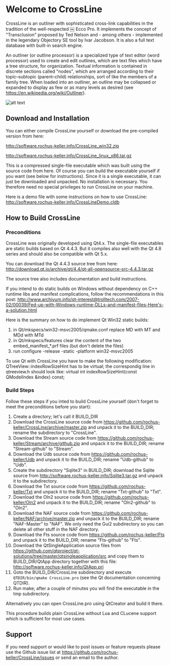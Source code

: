 # Welcome to CrossLine

CrossLine is an outliner with sophisticated cross-link capabilities in the tradition of the well-respected ￼ Ecco Pro. It implements the concept of "Transclusion" proposed by Ted Nelson and - among others - implemented in the legendary Objectory SE tool by Ivar Jacobson. It is also a full text database with built-in search engine.

An outliner (or outline processor) is a specialized type of text editor (word processor) used to create and edit outlines, which are text files which have a tree structure, for organization. Textual information is contained in discrete sections called "nodes", which are arranged according to their topic–subtopic (parent–child) relationships, sort of like the members of a family tree. When loaded into an outliner, an outline may be collapsed or expanded to display as few or as many levels as desired (see https://en.wikipedia.org/wiki/Outliner).

![alt text](http://software.rochus-keller.info/crosslinedemoscreenshot.png "CrossLine Screenshot")

## Download and Installation

You can either compile CrossLine yourself or download
the pre-compiled version from here: 

http://software.rochus-keller.info/CrossLine_win32.zip

http://software.rochus-keller.info/CrossLine_linux_x86.tar.gz

This is a compressed single-file executable which was built using the source code from here. Of course you can build the executable yourself if you want (see below for instructions). Since it is a single executable, it can just be downloaded and unpacked. No installation is necessary. You therefore need no special privileges to run CrossLine on your machine. 

Here is a demo file with some instructions on how to use CrossLine: http://software.rochus-keller.info/CrossLineDemo.cldb


## How to Build CrossLine

### Preconditions
CrossLine was originally developed using Qt4.x. The single-file executables are static builds based on Qt 4.4.3. But it compiles also well with the Qt 4.8 series and should also be compatible with Qt 5.x. 

You can download the Qt 4.4.3 source tree from here: http://download.qt.io/archive/qt/4.4/qt-all-opensource-src-4.4.3.tar.gz

The source tree also includes documentation and build instructions.

If you intend to do static builds on Windows without dependency on C++ runtime libs and manifest complications, follow the recommendations in this post: http://www.archivum.info/qt-interest@trolltech.com/2007-02/00039/Fed-up-with-Windows-runtime-DLLs-and-manifest-files-Here's-a-solution.html

Here is the summary on how to do implement Qt Win32 static builds:
1. in Qt/mkspecs/win32-msvc2005/qmake.conf replace MD with MT and MDd with MTd
2. in Qt/mkspecs/features clear the content of the two embed_manifest_*.prf files (but don't delete the files)
3. run configure -release -static -platform win32-msvc2005

To use Qt with CrossLine you have to make the following modification: QTreeView::indexRowSizeHint has to be virtual; the correspondig line in qtreeview.h should look like:
    virtual int indexRowSizeHint(const QModelIndex &index) const;

### Build Steps
Follow these steps if you inted to build CrossLine yourself (don't forget to meet the preconditions before you start):

1. Create a directory; let's call it BUILD_DIR
2. Download the CrossLine source code from https://github.com/rochus-keller/CrossLine/archive/master.zip and unpack it to the BUILD_DIR; rename the subdirectory to "CrossLine".
3. Download the Stream source code from https://github.com/rochus-keller/Stream/archive/github.zip and unpack it to the BUILD_DIR; rename "Stream-github" to "Stream".
4. Download the Udb source code from https://github.com/rochus-keller/Udb and unpack it to the BUILD_DIR; rename "Udb-github" to "Udb".
5. Create the subdirectory "Sqlite3" in BUILD_DIR; download the Sqlite source from http://software.rochus-keller.info/Sqlite3.tar.gz and unpack it to the subdirectory.
6. Download the Txt source code from https://github.com/rochus-keller/Txt and unpack it to the BUILD_DIR; rename "Txt-github" to "Txt".
7. Download the Oln2 source code from https://github.com/rochus-keller/Oln2 and unpack it to the BUILD_DIR; rename "Oln2-github" to "Oln2".
8. Download the NAF source code from https://github.com/rochus-keller/NAF/archive/master.zip and unpack it to the BUILD_DIR; rename "NAF-Master" to "NAF". We only need the Gui2 subdirectory so you can delete all other stuff in the NAF directory.
9. Download the Fts source code from https://github.com/rochus-keller/Fts and unpack it to the BUILD_DIR; rename "Fts-github" to "Fts".
10. Download the QtSingleApplication source files from https://github.com/qtproject/qt-solutions/tree/master/qtsingleapplication/src and copy them to BUILD_DIR/QtApp directory together with this file: http://software.rochus-keller.info/QtApp.pri
11. Goto the BUILD_DIR/CrossLine subdirectory and execute `QTDIR/bin/qmake CrossLine.pro` (see the Qt documentation concerning QTDIR).
8. Run make; after a couple of minutes you will find the executable in the tmp subdirectory.

Alternatively you can open CrossLine.pro using QtCreator and build it there.

This procedure builds plain CrossLine without Lua and CLucene support which is sufficient for most use cases. 

## Support
If you need support or would like to post issues or feature requests please use the Github issue list at https://github.com/rochus-keller/CrossLine/issues or send an email to the author.



